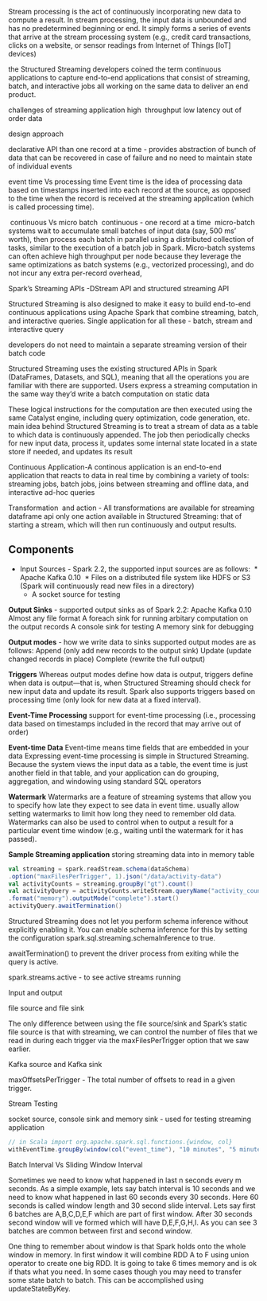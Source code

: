   
  
  Stream processing is the act of continuously incorporating new data to compute a result. In stream processing, the input data is unbounded and has no predetermined beginning or end. It simply forms a series of events that arrive at the stream processing system (e.g., credit card transactions, clicks on a website, or sensor readings from Internet of Things [IoT] devices)

 the Structured Streaming developers coined the term continuous applications to capture end-to-end applications that consist of streaming, batch, and interactive jobs all working on the same data to deliver an end product.
 
 challenges of streaming application
 high  throughput
 low latency
 out of order data
 
 
design approach 

declarative API than one record at a time - provides abstraction of bunch of data that can be recovered in case of failure and no need to maintain state of individual events

event time Vs processing time
  Event time is the idea of processing data based on timestamps inserted into each record at the source, as opposed to the time when the record is received at the streaming application (which is called processing time). 
  
  continuous Vs micro batch
  continuous - one record at a time
  micro-batch systems wait to accumulate small batches of input data (say, 500 ms’ worth), then process each batch in parallel using a distributed collection of tasks, similar to the execution of a batch job in Spark. Micro-batch systems can often achieve high throughput per node because they leverage the same optimizations as batch systems (e.g., vectorized processing), and do not incur any extra per-record overhead, 

Spark’s Streaming APIs -DStream API and structured streaming API

Structured Streaming is also designed to make it easy to build end-to-end continuous applications using Apache Spark that combine streaming, batch, and interactive queries. Single application for all these - batch, stream and interactive query


developers do not need to maintain a separate streaming version of their batch code

Structured Streaming uses the existing structured APIs in Spark (DataFrames, Datasets, and SQL), meaning that all the operations you are familiar with there are supported. Users express a streaming computation in the same way they’d write a batch computation on static data

These logical instructions for the computation are then executed using the same Catalyst engine, including query optimization, code generation, etc. 
main idea behind Structured Streaming is to treat a stream of data as a table to which data is continuously appended. The job then periodically checks for new input data, process it, updates some internal state located in a state store if needed, and updates its result

Continuous Application-A continous application is an end-to-end application that reacts to data in real time by combining a variety of tools: streaming jobs, batch jobs, joins between streaming and offline data, and interactive ad-hoc queries

Transformation  and action - 
All transformations are available for streaming dataframe api
only one action available in Structured Streaming: that of starting a stream, which will then run continuously and output results.

## Components 
* Input Sources - Spark 2.2, the supported input sources are as follows:
  * Apache Kafka 0.10
  * Files on a distributed file system like HDFS or S3 (Spark will continuously read new files in a directory)
  * A socket source for testing

**Output Sinks** - supported output sinks as of Spark 2.2:
Apache Kafka 0.10
Almost any file format
A foreach sink for running arbitary computation on the output records
A console sink for testing
A memory sink for debugging

**Output modes** - how we write data to sinks
supported output modes are as follows:
Append (only add new records to the output sink)
Update (update changed records in place)
Complete (rewrite the full output)


**Triggers**
Whereas output modes define how data is output, triggers define when data is output—that is, when Structured Streaming should check for new input data and update its result.
Spark also supports triggers based on processing time (only look for new data at a fixed interval).

**Event-Time Processing**
support for event-time processing (i.e., processing data based on timestamps included in the record that may arrive out of order)

**Event-time Data**
Event-time means time fields that are embedded in your data
Expressing event-time processing is simple in Structured Streaming. Because the system views the input data as a table, the event time is just another field in that table, and your application can do grouping, aggregation, and windowing using standard SQL operators

**Watermark**
Watermarks are a feature of streaming systems that allow you to specify how late they expect to see data in event time.
usually allow setting watermarks to limit how long they need to remember old data. Watermarks can also be used to control when to output a result for a particular event time window (e.g., waiting until the watermark for it has passed).

**Sample Streaming application**
storing streaming data into in memory table
```scala
val streaming = spark.readStream.schema(dataSchema)
.option("maxFilesPerTrigger", 1).json("/data/activity-data")
val activityCounts = streaming.groupBy("gt").count()
val activityQuery = activityCounts.writeStream.queryName("activity_counts")
.format("memory").outputMode("complete").start()
activityQuery.awaitTermination()
```

Structured Streaming does not let you perform schema inference without explicitly enabling it. You can enable schema inference for this by setting the configuration spark.sql.streaming.schemaInference to true. 


awaitTermination() to prevent the driver process from exiting while the query is active.

spark.streams.active - to see active streams running

Input and output 

file source and file sink

The only difference between using the file source/sink and Spark’s static file source is that with streaming, we can control the number of files that we read in during each trigger via the maxFilesPerTrigger option that we saw earlier.

Kafka source and Kafka sink

maxOffsetsPerTrigger - The total number of offsets to read in a given trigger.

Stream Testing

socket source, console sink and memory sink - used for testing streaming application 
```scala
// in Scala import org.apache.spark.sql.functions.{window, col} 
withEventTime.groupBy(window(col("event_time"), "10 minutes", "5 minutes")) .count() .writeStream .queryName("events_per_window") .format("memory") .outputMode("complete") .start()
```

Batch Interval Vs Sliding Window Interval

Sometimes we need to know what happened in last n seconds every m seconds. 
As a simple example, lets say batch interval is 10 seconds and we need to know what happened in last 60 seconds every 30 seconds.
Here 60 seconds is called window length and 30 second slide interval. 
Lets say first 6 batches are A,B,C,D,E,F which are part of first window. 
After 30 seconds second window will ve formed which will have D,E,F,G,H,I. 
As you can see 3 batches are common between first and second window.

One thing to remember about window is that Spark holds onto the whole window in memory. 
In first window it will combine RDD A to F using union operator to create one big RDD. 
It is going to take 6 times memory and is ok if thats what you need. 
In some cases though you may need to transfer some state batch to batch. 
This can be accomplished using updateStateByKey.




